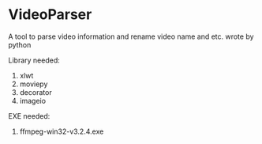 # VideoParser
A tool to parse video information and rename video name and etc. wrote by python

Library needed:
1. xlwt
2. moviepy
3. decorator
4. imageio

EXE needed:
1. ffmpeg-win32-v3.2.4.exe
